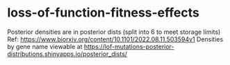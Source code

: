 # loss-of-function-fitness-effects

Posterior densities are in posterior dists (split into 6 to meet storage limits)
Ref: https://www.biorxiv.org/content/10.1101/2022.08.11.503594v1
Densities by gene name viewable at https://lof-mutations-posterior-distributions.shinyapps.io/posterior_dists/
